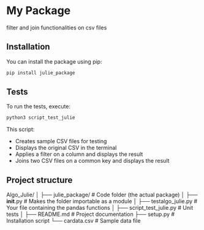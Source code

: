 # My Package
filter and join functionalities on csv files

## Installation
You can install the package using pip:
```bash
pip install julie_package
```

## Tests
To run the tests, execute:
```bash
python3 script_test_julie
```
This script:
- Creates sample CSV files for testing
- Displays the original CSV in the terminal
- Applies a filter on a column and displays the result
- Joins two CSV files on a common key and displays the result


## Project structure
Algo_Julie/
│
├── julie_package/                # Code folder (the actual package)
│   ├── __init__.py               # Makes the folder importable as a module
│   ├── testalgo_julie.py         # Your file containing the pandas functions
│
├── script_test_julie.py          # Unit tests
│
├── README.md                     # Project documentation
├── setup.py                      # Installation script
└── cardata.csv                   # Sample data file